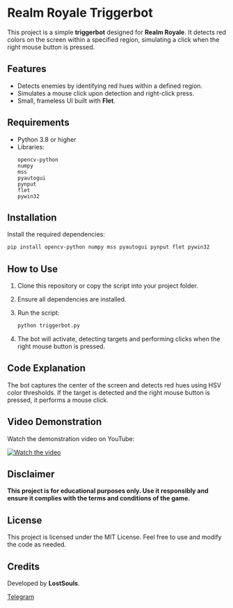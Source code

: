 # Realm Royale Triggerbot

This project is a simple **triggerbot** designed for **Realm Royale**. It detects red colors on the screen within a specified region, simulating a click when the right mouse button is pressed.

## Features

- Detects enemies by identifying red hues within a defined region.
- Simulates a mouse click upon detection and right-click press.
- Small, frameless UI built with **Flet**.

## Requirements

- Python 3.8 or higher
- Libraries:
  ```
  opencv-python
  numpy
  mss
  pyautogui
  pynput
  flet
  pywin32
  ```

## Installation

Install the required dependencies:

```bash
pip install opencv-python numpy mss pyautogui pynput flet pywin32
```

## How to Use

1. Clone this repository or copy the script into your project folder.
2. Ensure all dependencies are installed.
3. Run the script:

   ```bash
   python triggerbot.py
   ```

4. The bot will activate, detecting targets and performing clicks when the right mouse button is pressed.

## Code Explanation

The bot captures the center of the screen and detects red hues using HSV color thresholds. If the target is detected and the right mouse button is pressed, it performs a mouse click.

## Video Demonstration

Watch the demonstration video on YouTube:

[![Watch the video](https://pics.freeicons.io/uploads/icons/png/16741343401556273568-512.png)](https://youtu.be/yahBp6p12mk?si=F_fXHILQEVcFlNXR)


## Disclaimer

**This project is for educational purposes only. Use it responsibly and ensure it complies with the terms and conditions of the game.**

## License

This project is licensed under the MIT License. Feel free to use and modify the code as needed.

## Credits

Developed by **LostSouls**.

[Telegram](https://t.me/lostsouls_crypto)
